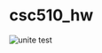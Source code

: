 # csc510_hw
![unite test](https://github.com/github/docs/actions/workflows/python-test.yml/badge.svg?event=push)